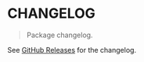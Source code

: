 # CHANGELOG

> Package changelog.

See [GitHub Releases](https://github.com/stdlib-js/assert-is-date-object-array/releases) for the changelog.